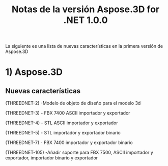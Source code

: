 ﻿---
title: Notas de la versión Aspose.3D for .NET 1.0.0
type: docs
weight: 30
url: /es/net/aspose-3d-for-net-1-0-0-release-notes/
---
La siguiente es una lista de nuevas características en la primera versión de Aspose.3D
# **1) Aspose.3D**
## **Nuevas características**
(THREEDNET-2) -Modelo de objeto de diseño para el modelo 3d

(THREEDNET-3) - FBX 7400 ASCII importador y exportador

(THREEDNET-4) - STL ASCII importador y exportador

(THREEDNET-5) - STL importador y exportador binario

(THREEDNET-7) - FBX 7400 importador y exportador binario

(THREEDNET-105) -Añadir soporte para FBX 7500, ASCII importador y exportador, importador binario y exportador
